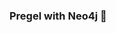 ### Pregel with Neo4j 🚀



























































































































 























